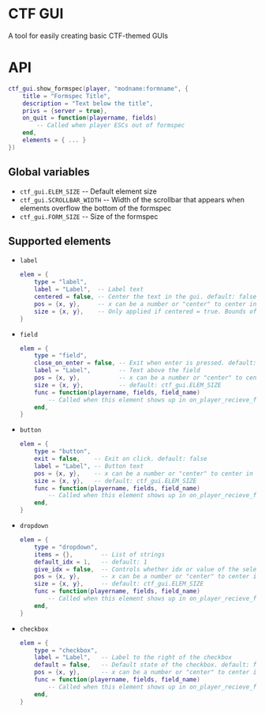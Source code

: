 # CTF GUI

A tool for easily creating basic CTF-themed GUIs

# API

```lua
ctf_gui.show_formspec(player, "modname:formname", {
	title = "Formspec Title",
	description = "Text below the title",
	privs = {server = true},
	on_quit = function(playername, fields)
		-- Called when player ESCs out of formspec
	end,
	elements = { ... }
})
```

## Global variables

* `ctf_gui.ELEM_SIZE`       -- Default element size
* `ctf_gui.SCROLLBAR_WIDTH` -- Width of the scrollbar that appears when elements overflow the bottom of the formspec
* `ctf_gui.FORM_SIZE`       -- Size of the formspec

## Supported elements

* `label`
	```lua
	elem = {
		type = "label",
		label = "Label",  -- Label text
		centered = false, -- Center the text in the gui. default: false
		pos = {x, y},     -- x can be a number or "center" to center in the formspec
		size = {x, y},    -- Only applied if centered = true. Bounds of the area the label is centered in. default: ctf_gui.ELEM_SIZE
	}
	```
* `field`
	```lua
	elem = {
		type = "field",
		close_on_enter = false, -- Exit when enter is pressed. default: false
		label = "Label",        -- Text above the field
		pos = {x, y},           -- x can be a number or "center" to center in the formspec
		size = {x, y},          -- default: ctf_gui.ELEM_SIZE
		func = function(playername, fields, field_name)
			-- Called when this element shows up in on_player_recieve_fields
		end,
	}
	```
* `button`
	```lua
	elem = {
		type = "button",
		exit = false,    -- Exit on click. default: false
		label = "Label", -- Button text
		pos = {x, y},    -- x can be a number or "center" to center in the formspec
		size = {x, y},   -- default: ctf_gui.ELEM_SIZE
		func = function(playername, fields, field_name)
			-- Called when this element shows up in on_player_recieve_fields
		end,
	}
	```
* `dropdown`
	```lua
	elem = {
		type = "dropdown",
		items = {},        -- List of strings
		default_idx = 1,   -- default: 1
		give_idx = false,  -- Controls whether idx or value of the selected string is passed to fields. default: false
		pos = {x, y},      -- x can be a number or "center" to center in the formspec
		size = {x, y},     -- default: ctf_gui.ELEM_SIZE
		func = function(playername, fields, field_name)
			-- Called when this element shows up in on_player_recieve_fields
		end,
	}
	```
* `checkbox`
	```lua
	elem = {
		type = "checkbox",
		label = "Label",   -- Label to the right of the checkbox
		default = false,   -- Default state of the checkbox. default: false
		pos = {x, y},      -- x can be a number or "center" to center in the formspec
		func = function(playername, fields, field_name)
			-- Called when this element shows up in on_player_recieve_fields
		end,
	}

